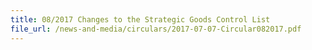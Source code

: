 ```yaml
---
title: 08/2017 Changes to the Strategic Goods Control List
file_url: /news-and-media/circulars/2017-07-07-Circular082017.pdf
---
```

